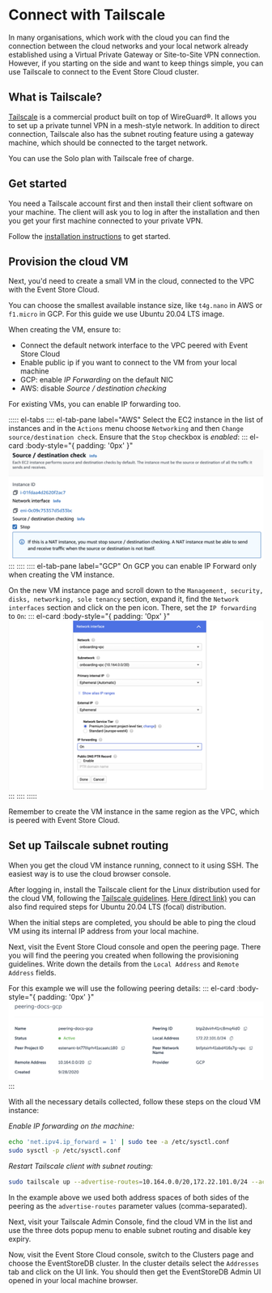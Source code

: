 # Connect with Tailscale

In many organisations, which work with the cloud you can find the connection between the cloud networks and your local network already established using a Virtual Private Gateway or Site-to-Site VPN connection. However, if you starting on the side and want to keep things simple, you can use Tailscale to connect to the Event Store Cloud cluster.

## What is Tailscale?

[Tailscale](https://tailscale.com) is a commercial product built on top of WireGuard®. It allows you to set up a private tunnel VPN in a mesh-style network. In addition to direct connection, Tailscale also has the subnet routing feature using a gateway machine, which should be connected to the target network. 

You can use the Solo plan with Tailscale free of charge.

## Get started

You need a Tailscale account first and then install their client software on your machine. The client will ask you to log in after the installation and then you get your first machine connected to your private VPN.

Follow the [installation instructions](https://tailscale.com/kb/1017/install) to get started.

## Provision the cloud VM

Next, you'd need to create a small VM in the cloud, connected to the VPC with the Event Store Cloud.

You can choose the smallest available instance size, like `t4g.nano` in AWS or `f1.micro` in GCP. For this guide we use Ubuntu 20.04 LTS image.

When creating the VM, ensure to:
- Connect the default network interface to the VPC peered with Event Store Cloud
- Enable public ip if you want to connect to the VM from your local machine
- GCP: enable _IP Forwarding_ on the default NIC
- AWS: disable _Source / destination checking_

For existing VMs, you can enable IP forwarding too.

::::: el-tabs
:::: el-tab-pane label="AWS"
Select the EC2 instance in the list of instances and in the `Actions` menu choose `Networking` and then `Change source/destination check`. Ensure that the `Stop` checkbox is _enabled_:
::: el-card :body-style="{ padding: '0px' }" 
![AWS enable ip forward](./images/aws-ip-forward.png)
:::
::::
:::: el-tab-pane label="GCP"
On GCP you can enable IP Forward only when creating the VM instance.

On the new VM instance page and scroll down to the `Management, security, disks, networking, sole tenancy` section, expand it, find the `Network interfaces` section and click on the pen icon. There, set the `IP forwarding` to `On`:
::: el-card :body-style="{ padding: '0px' }" 
![GCP enable ip forward](./images/gcp-ip-forward.png)
:::
::::
:::::

Remember to create the VM instance in the same region as the VPC, which is peered with Event Store Cloud.

## Set up Tailscale subnet routing

When you get the cloud VM instance running, connect to it using SSH. The easiest way is to use the cloud browser console.

After logging in, install the Tailscale client for the Linux distribution used for the cloud VM, following the [Tailscale guidelines](https://tailscale.com/kb/1017/install). [Here (direct link)](https://tailscale.com/kb/1039/install-ubuntu-2004) you can also find required steps for Ubuntu 20.04 LTS (focal) distribution.

When the initial steps are completed, you should be able to ping the cloud VM using its internal IP address from your local machine.

Next, visit the Event Store Cloud console and open the peering page. There you will find the peering you created when following the provisioning guidelines. Write down the details from the `Local Address` and `Remote Address` fields.

For this example we will use the following peering details:
::: el-card :body-style="{ padding: '0px' }"
![Peering page example](./images/peering-example.png)
:::

With all the necessary details collected, follow these steps on the cloud VM instance:

_Enable IP forwarding on the machine:_
```bash
echo 'net.ipv4.ip_forward = 1' | sudo tee -a /etc/sysctl.conf
sudo sysctl -p /etc/sysctl.conf
```

_Restart Tailscale client with subnet routing:_
```bash
sudo tailscale up --advertise-routes=10.164.0.0/20,172.22.101.0/24 --accept-routes
```

In the example above we used both address spaces of both sides of the peering as the `advertise-routes` parameter values (comma-separated).

Next, visit your Tailscale Admin Console, find the cloud VM in the list and use the three dots popup menu to enable subnet routing and disable key expiry.

Now, visit the Event Store Cloud console, switch to the Clusters page and choose the EventStoreDB cluster. In the cluster details select the `Addresses` tab and click on the UI link. You should then get the EventStoreDB Admin UI opened in your local machine browser.
